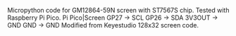Micropython code for GM12864-59N screen with ST7567S chip. Tested with Raspberry Pi Pico.
Pi Pico|Screen
GP27 -> SCL
GP26 -> SDA
3V3OUT -> GND
GND -> GND
Modified from Keyestudio 128x32 screen code.
